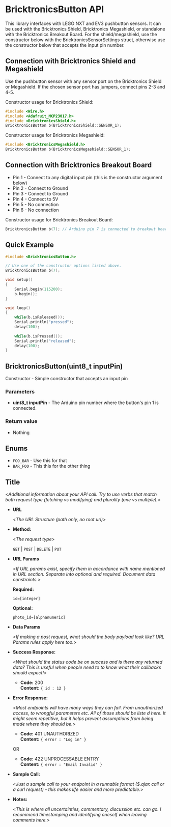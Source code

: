 # BricktronicsButton API

This library interfaces with LEGO NXT and EV3 pushbutton sensors. It can be used with the Bricktronics Shield, Bricktronics Megashield, or standalone with the Bricktronics Breakout Board. For the shield/megashield, use the constructor below with the BricktronicsSensorSettings struct, otherwise use the constructor below that accepts the input pin number.

## Connection with Bricktronics Shield and Megashield

Use the pushbutton sensor with any sensor port on the Bricktronics Shield or Megashield. If the chosen sensor port has jumpers, connect pins 2-3 and 4-5.

Constructor usage for Bricktronics Shield:
```C++
#include <Wire.h>
#include <Adafruit_MCP23017.h>
#include <BricktronicsShield.h>
BricktronicsButton b(BricktronicsShield::SENSOR_1);
```

Constructor usage for Bricktronics Megashield:
```C++
#include <BricktronicsMegashield.h>
BricktronicsButton b(BricktronicsMegashield::SENSOR_1);
```

## Connection with Bricktronics Breakout Board

* Pin 1 - Connect to any digital input pin (this is the constructor argument below)
* Pin 2 - Connect to Ground
* Pin 3 - Connect to Ground
* Pin 4 - Connect to 5V
* Pin 5 - No connection
* Pin 6 - No connection

Constructor usage for Bricktronics Breakout Board:
```C++
BricktronicsButton b(7); // Arduino pin 7 is connected to breakout board pin 1.
```

## Quick Example

```C++
#include <BricktronicsButton.h>

// Use one of the constructor options listed above.
BricktronicsButton b(7);

void setup()
{
    Serial.begin(115200);
    b.begin();
}

void loop()
{
    while(b.isReleased());
    Serial.println("pressed");
    delay(100);
            
    while(b.isPressed());
    Serial.println("released");
    delay(100);
}
```

## BricktronicsButton(uint8_t inputPin)

Constructor - Simple constructor that accepts an input pin

### Parameters

* **uint8_t inputPin** - The Arduino pin number where the button's pin 1 is connected.

### Return value

* Nothing

## Enums

* `FOO_BAR` - Use this for that
* `BAR_FOO` - This this for the other thing







**Title**
----
  <_Additional information about your API call. Try to use verbs that match both request type (fetching vs modifying) and plurality (one vs multiple)._>

* **URL**

  <_The URL Structure (path only, no root url)_>

* **Method:**
  
  <_The request type_>

  `GET` | `POST` | `DELETE` | `PUT`
  
*  **URL Params**

   <_If URL params exist, specify them in accordance with name mentioned in URL section. Separate into optional and required. Document data constraints._> 

   **Required:**
 
   `id=[integer]`

   **Optional:**
 
   `photo_id=[alphanumeric]`

* **Data Params**

  <_If making a post request, what should the body payload look like? URL Params rules apply here too._>

* **Success Response:**
  
  <_What should the status code be on success and is there any returned data? This is useful when people need to to know what their callbacks should expect!_>

  * **Code:** 200 <br />
    **Content:** `{ id : 12 }`
 
* **Error Response:**

  <_Most endpoints will have many ways they can fail. From unauthorized access, to wrongful parameters etc. All of those should be liste d here. It might seem repetitive, but it helps prevent assumptions from being made where they should be._>

  * **Code:** 401 UNAUTHORIZED <br />
    **Content:** `{ error : "Log in" }`

  OR

  * **Code:** 422 UNPROCESSABLE ENTRY <br />
    **Content:** `{ error : "Email Invalid" }`

* **Sample Call:**

  <_Just a sample call to your endpoint in a runnable format ($.ajax call or a curl request) - this makes life easier and more predictable._> 

* **Notes:**

  <_This is where all uncertainties, commentary, discussion etc. can go. I recommend timestamping and identifying oneself when leaving comments here._> 
